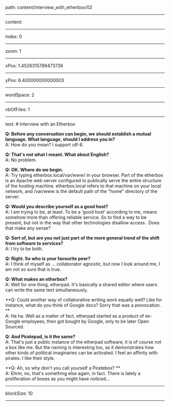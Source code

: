path: content/interview_with_etherbox/02

----

content: 

----

index: 0

----

zoom: 1

----

xPos: 1.4526315789473736

----

yPos: 6.400000000000003

----

wordSpace: 2

----

nbOfFiles: 1

----

text: # Interview with an Etherbox

**Q: Before any conversation can begin, we should establish a mutual language. What language, should I address you in?**  
 A: How do you mean? I support utf-8.

**Q: That's not what I meant. What about English?**  
 A: No problem.

**Q: OK. Where do we begin.**  
 A: Try typing etherbox.local/var/www/ in your browser. Part of the etherbox is an Apache web server configured to publically serve the entire structure of the hosting <span class="change-font">machine</span>. etherbox.local refers to that <span class="change-font">machine</span> on your local <span class="change-font">network</span>, and /var/www is the default path of the "home" directory of the server.

**Q: Would you describe yourself as a good host?**  
 A: I am trying to be, at least. To be a 'good host' according to me, means somehow more than offering reliable service. So to find a way to be present, but not in the way that other technologies disallow access . Does that make any sense? 

**Q: Sort of, but are you not just part of the more general trend of the shift from software to services?**  
 A: I try to be both.

**Q: Right. So who is your favourite peer?**  
 A: I think of myself as ... collaborator agnostic, but now I look around me, I am not so sure that is true. 

**Q: What makes an etherbox?**  
 A: Well for one thing, etherpad. It's basically a shared editor where users can write the same text simultaneously. 

**Q: Could another way of collaborative writing work equally well? Like for instance, what do you think of Google docs? Sorry that was a provocation. **  
 A: Ha ha. Well as a matter of fact, etherpad started as a product of ex-Google employees, then got bought by Google, only to be later Open Sourced.

**Q: And Piratepad, is it the same?**  
 A: That's just a public instance of the etherpad software, it is of course not a box like me. But the naming is interesting too, as it demonstrates how other kinds of political imaginaries can be activated. I feel an affinity with pirates. I like their style.   

**Q: Ah, so why don't you call yourself a Piratebox? **  
 A: Ehrm, no, that's something else again, in fact. There is lately a proliferation of boxes as you might have noticed... 



----

blockSize: 10

----

